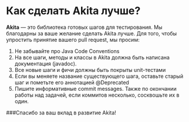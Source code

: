 Как сделать Akita лучше?
===========

**Akita** — это библиотека готовых шагов для тестирования.
Мы благодарны за ваше желание сделать Akita лучше.
Для того, чтобы упростить принятие вашего pull request, мы просим:
1. Не забывайте про Java Code Conventions
2. На все шаги, методы и классы в Akita должна быть написана документация (javadoc).
3. Все новые шаги и фичи должны быть покрыты unit-тестами
4. Если вы меняете название существующего шага, оставьте старый шаг и пометьте его аннотацией @Deprecated
5. Пишите информативные commit messages. Также по окончании работы над задачей, если коммитов несколько, сосквошьте их в один.


###Спасибо за ваш вклад в развитие Akita!
